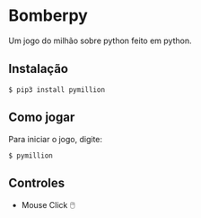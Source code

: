 # Bomberpy
Um jogo do milhão sobre python feito em python.

## Instalação
```
$ pip3 install pymillion
```

## Como jogar
Para iniciar o jogo, digite: 
```
$ pymillion
```

## Controles
- Mouse Click :computer_mouse: